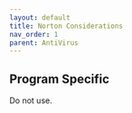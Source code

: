 ```yaml
---
layout: default
title: Norton Considerations
nav_order: 1
parent: AntiVirus
---
```



## Program Specific

Do not use.